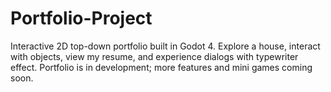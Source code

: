 # Portfolio-Project
Interactive 2D top-down portfolio built in Godot 4. Explore a house, interact with objects, view my resume, and experience dialogs with typewriter effect. Portfolio is in development; more features and mini games coming soon.

